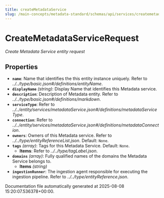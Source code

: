 ```yaml
---
title: createMetadataService
slug: /main-concepts/metadata-standard/schemas/api/services/createmetadataservice
---
```


# CreateMetadataServiceRequest

*Create Metadata Service entity request*

## Properties

- **`name`**: Name that identifies the this entity instance uniquely. Refer to *../../type/basic.json#/definitions/entityName*.
- **`displayName`** *(string)*: Display Name that identifies this Metadata service.
- **`description`**: Description of Metadata entity. Refer to *../../type/basic.json#/definitions/markdown*.
- **`serviceType`**: Refer to *../../entity/services/metadataService.json#/definitions/metadataServiceType*.
- **`connection`**: Refer to *../../entity/services/metadataService.json#/definitions/metadataConnection*.
- **`owners`**: Owners of this Metadata service. Refer to *../../type/entityReferenceList.json*. Default: `None`.
- **`tags`** *(array)*: Tags for this Metadata Service. Default: `None`.
  - **Items**: Refer to *../../type/tagLabel.json*.
- **`domains`** *(array)*: Fully qualified names of the domains the Metadata Service belongs to.
  - **Items** *(string)*
- **`ingestionRunner`**: The ingestion agent responsible for executing the ingestion pipeline. Refer to *../../type/entityReference.json*.


Documentation file automatically generated at 2025-08-08 15:20:07.536378+00:00.
